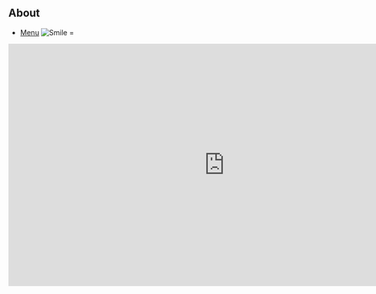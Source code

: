 ## About
 - [Menu](https://Lilith-Paynter.github.io/Menu.html)
![Smile =](https://openclipart.org/image/800px/285971)
<iframe width="860" height="484" src="https://www.youtube.com/embed/YXm9qeq1_eE" title="Horizontally Spinning Rat for 10 Hours" frameborder="0" allow="accelerometer; autoplay; clipboard-write; encrypted-media; gyroscope; picture-in-picture" allowfullscreen></iframe>
